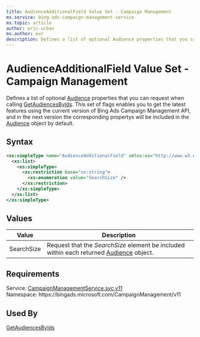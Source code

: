 ```yaml
---
title: AudienceAdditionalField Value Set - Campaign Management
ms.service: bing-ads-campaign-management-service
ms.topic: article
author: eric-urban
ms.author: eur
description: Defines a list of optional Audience properties that you can request when calling GetAudiencesByIds.
---
```

# AudienceAdditionalField Value Set - Campaign Management
Defines a list of optional [Audience](/bingads/campaign-management-service/audience.md) properties that you can request when calling [GetAudiencesByIds](/bingads/campaign-management-service/getaudiencesbyids.md). This set of flags enables you to get the latest features using the current version of Bing Ads Campaign Management API, and in the next version the corresponding propertys will be included in the [Audience](/bingads/campaign-management-service/audience.md) object by default.

## Syntax
```xml
<xs:simpleType name="AudienceAdditionalField" xmlns:xs="http://www.w3.org/2001/XMLSchema">
  <xs:list>
    <xs:simpleType>
      <xs:restriction base="xs:string">
        <xs:enumeration value="SearchSize" />
      </xs:restriction>
    </xs:simpleType>
  </xs:list>
</xs:simpleType>
```

## <a name="values"></a>Values

|Value|Description|
|-----------|---------------|
|<a name="searchsize"></a>SearchSize|Request that the *SearchSize* element be included within each returned [Audience](/bingads/campaign-management-service/audience.md) object.|

## Requirements
Service: [CampaignManagementService.svc v11](https://campaign.api.bingads.microsoft.com/Api/Advertiser/CampaignManagement/v11/CampaignManagementService.svc)  
Namespace: https\://bingads.microsoft.com/CampaignManagement/v11  

## Used By
[GetAudiencesByIds](getaudiencesbyids.md)  
